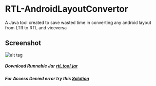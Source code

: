 # RTL-AndroidLayoutConvertor
A Java tool created to save wasted time in converting any android layout from LTR to RTL and viceversa

## Screenshot

![alt tag](https://github.com/abdallaadelessa/RTL-LayoutConvertor/blob/master/screenshots/screenshot1.png)

##### Download Runnable Jar [rtl_tool.jar](https://github.com/abdallaadelessa/RTL-AndroidLayoutConvertor/tree/master/build/rtl_tool.jar)

##### For Access Denied error try this [Solution](http://stackoverflow.com/questions/7865160/access-is-denied-while-compiling-java-on-windows#answer-12462297)
